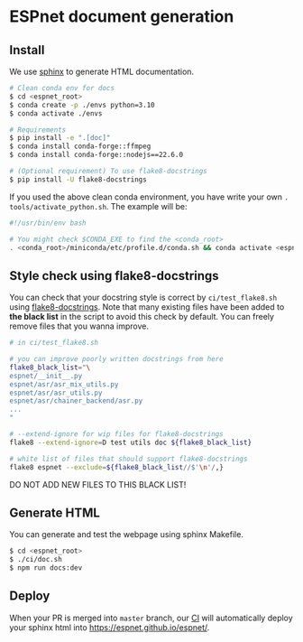 # ESPnet document generation

## Install

We use [sphinx](https://www.sphinx-doc.org) to generate HTML documentation.

```sh
# Clean conda env for docs
$ cd <espnet_root>
$ conda create -p ./envs python=3.10
$ conda activate ./envs

# Requirements
$ pip install -e ".[doc]"
$ conda install conda-forge::ffmpeg
$ conda install conda-forge::nodejs==22.6.0

# (Optional requirement) To use flake8-docstrings
$ pip install -U flake8-docstrings
```

If you used the above clean conda environment, you have write your own `. tools/activate_python.sh`.
The example will be:
```sh
#!/usr/bin/env bash

# You might check $CONDA_EXE to find the <conda_root>
. <conda_root>/miniconda/etc/profile.d/conda.sh && conda activate <espnet_root>/envs
```

## Style check using flake8-docstrings

You can check that your docstring style is correct by `ci/test_flake8.sh` using [flake8-docstrings](https://pypi.org/project/flake8-docstrings/).
Note that many existing files have been added to **the black list** in the script to avoid this check by default.
You can freely remove files that you wanna improve.

```bash
# in ci/test_flake8.sh

# you can improve poorly written docstrings from here
flake8_black_list="\
espnet/__init__.py
espnet/asr/asr_mix_utils.py
espnet/asr/asr_utils.py
espnet/asr/chainer_backend/asr.py
...
"

# --extend-ignore for wip files for flake8-docstrings
flake8 --extend-ignore=D test utils doc ${flake8_black_list}

# white list of files that should support flake8-docstrings
flake8 espnet --exclude=${flake8_black_list//$'\n'/,}
```

DO NOT ADD NEW FILES TO THIS BLACK LIST!

## Generate HTML

You can generate and test the webpage using sphinx Makefile.
```sh
$ cd <espnet_root>
$ ./ci/doc.sh
$ npm run docs:dev
```

## Deploy

When your PR is merged into `master` branch, our [CI](https://github.com/espnet/espnet/blob/master/.github/workflows/doc.yml) will automatically deploy your sphinx html into https://espnet.github.io/espnet/.

